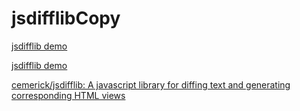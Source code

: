 # jsdifflibCopy

[jsdifflib demo](http://cemerick.github.io/jsdifflib/demo.html)

[jsdifflib demo](https://pome-ta.github.io/jsdifflibCopy/)

[cemerick/jsdifflib: A javascript library for diffing text and generating corresponding HTML views](https://github.com/cemerick/jsdifflib)
